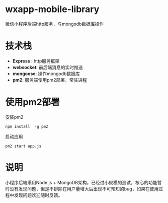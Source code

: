 # wxapp-mobile-library
微信小程序后端http服务，与mongodb数据库操作
# 技术栈
- **Express** : http服务框架
- **websocket**: 前后端消息的实时推送
- **mongoose**: 操作mongodb数据库
- **pm2**: 服务端使用pm2部署，常驻进程

# 使用pm2部署
安装pm2
```
npm install  -g pm2
```
启动应用
```
pm2 start app.js
```
# 说明
小程序后端采用Node.js + MongoDB架构，已经过小规模的测试，核心的功能暂时没有发现问题，但是不排除在用户量增大后出现不可预知的bug，如果在使用过程中发现问题欢迎随时反馈。
